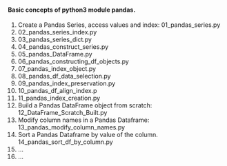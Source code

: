 <h4>Basic concepts of python3 module pandas.</h4>
<ol>
  <li>Create a Pandas Series, access values and index: 01_pandas_series.py</li>
  <li>02_pandas_series_index.py</li>
  <li>03_pandas_series_dict.py</li>
  <li>04_pandas_construct_series.py</li>
  <li>05_pandas_DataFrame.py</li>
  <li>06_pandas_constructing_df_objects.py</li>
  <li>07_pandas_index_object.py</li>
  <li>08_pandas_df_data_selection.py</li>
  <li>09_pandas_index_preservation.py</li>
  <li>10_pandas_df_align_index.p</li>
  <li>11_pandas_index_creation.py</li>
  <li>Build a Pandas DataFrame object from scratch: 12_DataFrame_Scratch_Built.py</li>
  <li>Modify column names in a Pandas Dataframe: 13_pandas_modify_column_names.py</li>
  <li>Sort a Pandas Dataframe by value of the column. 14_pandas_sort_df_by_column.py</li>
  <li>...</li>
  <li>...</li>
</ol>
